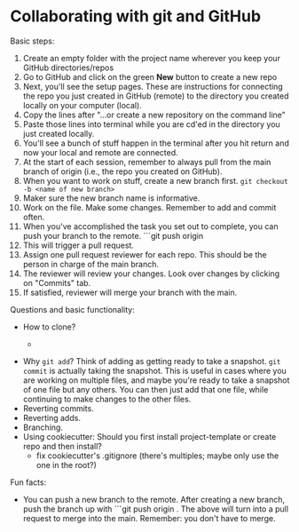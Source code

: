 # Collaborating with git and GitHub

Basic steps:
1) Create an empty folder with the project name wherever you keep your GitHub directories/repos
1) Go to GitHub and click on the green **New** button to create a new repo
1) Next, you'll see the setup pages. These are instructions for connecting the repo you just created in GitHub (remote) to the directory you created locally on your computer (local). 
1) Copy the lines after "...or create a new repository on the command line"
1) Paste those lines into terminal while you are cd'ed in the directory you just created locally.
1) You'll see a bunch of stuff happen in the terminal after you hit return and now your local and remote are connected.
1) At the start of each session, remember to always pull from the main branch of origin (i.e., the repo you created on GitHub).
1) When you want to work on stuff, create a new branch first. ```git checkout -b <name of new branch>```
1) Maker sure the new branch name is informative. 
1) Work on the file. Make some changes. Remember to add and commit often. 
1) When you've accomplished the task you set out to complete, you can push your branch to the remote. ```git push origin <name of new branch>
1) This will trigger a pull request. 
1) Assign one pull request reviewer for each repo. This should be the person in charge of the main branch. 
1) The reviewer will review your changes. Look over changes by clicking on "Commits" tab. 
1) If satisfied, reviewer will merge your branch with the main. 

Questions and basic functionality:
- How to clone?
    - ```git clone <https>
- Why ```git add```? Think of adding as getting ready to take a snapshot. ```git commit``` is actually taking the snapshot. This is useful in cases where you are working on multiple files, and maybe you're ready to take a snapshot of one file but any others. You can then just add that one file, while continuing to make changes to the other files. 
- Reverting commits.
- Reverting adds. 
- Branching. 
- Using cookiecutter: Should you first install project-template or create repo and then install?
    - fix cookiecutter's .gitignore (there's multiples; maybe only use the one in the root?)

Fun facts:
- You can push a new branch to the remote. After creating a new branch, push the branch up with ```git push origin <new-branch-name>. The above will turn into a pull request to merge into the main. Remember: you don't have to merge. 

